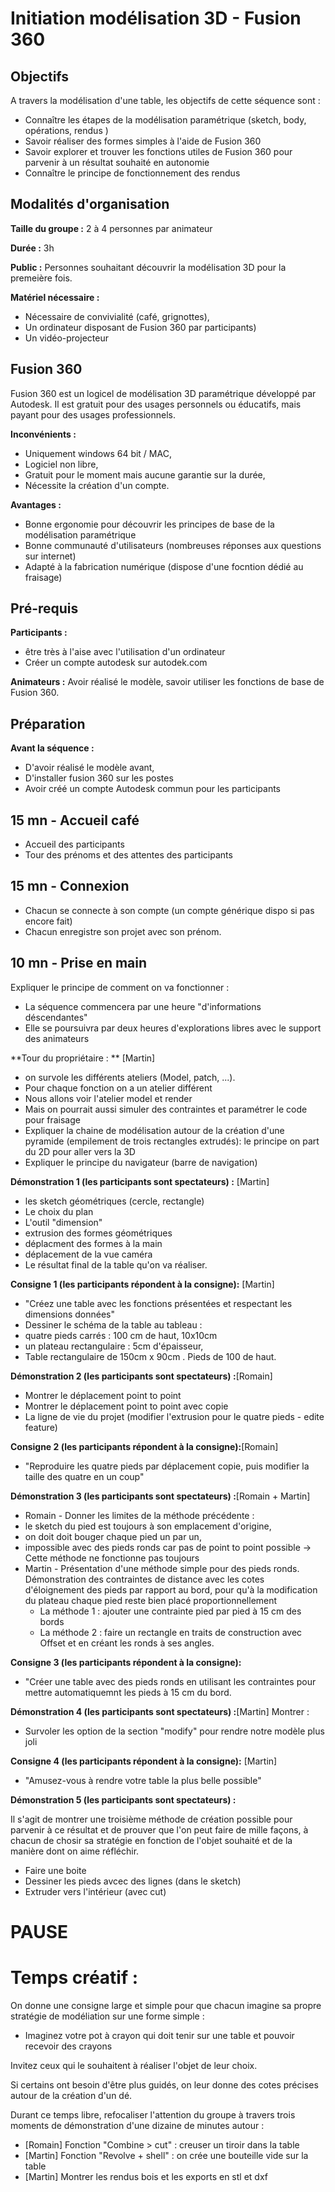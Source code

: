 # Initiation modélisation 3D - Fusion 360
## Objectifs
A travers la modélisation d'une table, les objectifs de cette séquence sont :
 - Connaître les étapes de la modélisation paramétrique (sketch, body, opérations, rendus )
 - Savoir réaliser des formes simples à l'aide de Fusion 360
 - Savoir explorer et trouver les fonctions utiles de Fusion 360 pour parvenir à un résultat souhaité en autonomie
 - Connaître le principe de fonctionnement des rendus

## Modalités d'organisation
**Taille du groupe :** 2 à 4 personnes par animateur

**Durée :** 3h

**Public :** Personnes souhaitant découvrir la modélisation 3D pour la premeière fois.

**Matériel nécessaire :**
 - Nécessaire de convivialité (café, grignottes),
 - Un ordinateur disposant de Fusion 360 par participants)
 - Un vidéo-projecteur

## Fusion 360
Fusion 360 est un logicel de modélisation 3D paramétrique développé par Autodesk. Il est gratuit pour des usages personnels ou éducatifs, mais payant pour des usages professionnels.

**Inconvénients :**
 - Uniquement windows 64 bit / MAC,
 - Logiciel non libre,
 - Gratuit pour le moment mais aucune garantie sur la durée,
 - Nécessite la création d'un compte.

**Avantages :** 
 - Bonne ergonomie pour découvrir les principes de base de la modélisation paramétrique
 - Bonne communauté d'utilisateurs (nombreuses réponses aux questions sur internet)
 - Adapté à la fabrication numérique (dispose d'une focntion dédié au fraisage)


## Pré-requis
**Participants :** 
 - être très à l'aise avec l'utilisation d'un ordinateur
 - Créer un compte autodesk sur autodek.com
 
**Animateurs :** Avoir réalisé le modèle, savoir utiliser les fonctions de base de Fusion 360.

## Préparation 
**Avant la séquence :** 
 - D'avoir réalisé le modèle avant, 
 - D'installer fusion 360 sur les postes
 - Avoir créé un compte Autodesk commun pour les participants

## 15 mn - Accueil café
 - Accueil des participants
 - Tour des prénoms et des attentes des participants

## 15 mn - Connexion
 - Chacun se connecte à son compte (un compte générique dispo si pas encore fait)
 - Chacun enregistre son projet avec son prénom.

## 10 mn - Prise en main

Expliquer le principe de comment on va fonctionner : 
 - La séquence commencera par une heure "d'informations déscendantes"
 - Elle se poursuivra par deux heures d'explorations libres avec le support des animateurs

**Tour du propriétaire : **  [Martin]
 - on survole les différents ateliers (Model, patch, ...).
 - Pour chaque fonction on a un atelier différent
 - Nous allons voir l'atelier model et render
 - Mais on pourrait aussi simuler des contraintes et paramétrer le code pour fraisage
 - Expliquer la chaine de modélisation autour de la création d'une pyramide (empilement de trois rectangles extrudés): le principe on part du 2D pour aller vers la 3D
 - Expliquer le principe du navigateur (barre de navigation)


**Démonstration 1 (les participants sont spectateurs) :** [Martin] 
 - les sketch géométriques (cercle, rectangle)
 - Le choix du plan
 - L'outil "dimension"
 - extrusion des formes géométriques
 - déplacment des formes à la main
 - déplacement de la vue caméra
 - Le résultat final de la table qu'on va réaliser.

**Consigne 1 (les participants répondent à la consigne):** [Martin] 
 - "Créez une table avec les fonctions présentées et respectant les dimensions données"
 - Dessiner le schéma de la table au tableau : 
  - quatre pieds carrés : 100 cm de haut, 10x10cm
  - un plateau rectangulaire : 5cm d'épaisseur, 
  - Table rectangulaire de 150cm x 90cm . Pieds de 100 de haut.  

**Démonstration 2 (les participants sont spectateurs) :**[Romain]
 - Montrer le déplacement point to point
 - Montrer le déplacement point to point avec copie
 - La ligne de vie du projet (modifier l'extrusion pour le quatre pieds - edite feature)

**Consigne 2 (les participants répondent à la consigne):**[Romain]
 - "Reproduire les quatre pieds par déplacement copie, puis modifier la taille des quatre en un coup"


**Démonstration 3 (les participants sont spectateurs) :**[Romain + Martin] 
 - Romain - Donner les limites de la méthode précédente : 
  - le sketch du pied est toujours à son emplacement d'origine, 
  - on doit doit bouger chaque pied un par un, 
  - impossible avec des pieds ronds car pas de point to point possible -> Cette méthode ne fonctionne pas toujours
 - Martin - Présentation d'une méthode simple pour des pieds ronds. Démonstration des contraintes de distance avec les cotes d'éloignement des pieds par rapport au bord, pour qu'à la modification du plateau chaque pied reste bien placé proportionnellement
 	- La méthode 1 : ajouter une contrainte pied par pied à 15 cm des bords
    - La méthode 2 : faire un rectangle en traits de construction avec Offset et en créant les ronds à ses angles.
 
**Consigne 3 (les participants répondent à la consigne):**
 - "Créer une table avec des pieds ronds en utilisant les contraintes pour mettre automatiquemnt les pieds à 15 cm du bord.

**Démonstration 4 (les participants sont spectateurs) :**[Martin] Montrer : 
 - Survoler les option de la section "modify" pour rendre notre modèle plus joli

**Consigne 4 (les participants répondent à la consigne):** [Martin]
 - "Amusez-vous à rendre votre table la plus belle possible" 

**Démonstration 5 (les participants sont spectateurs) :**

Il s'agit de montrer une troisième méthode de création possible pour parvenir à ce résultat et de prouver que l'on peut faire de mille façons, à chacun de chosir sa stratégie en fonction de l'objet souhaité et de la manière dont on aime réfléchir.
 - Faire une boite
 - Dessiner les pieds avcec des lignes (dans le sketch)
 - Extruder vers l'intérieur (avec cut)


# PAUSE 



# Temps créatif :
On donne une consigne large et simple pour que chacun imagine sa propre stratégie de modéliation sur une forme simple : 
 - Imaginez votre pot à crayon qui doit tenir sur une table et pouvoir recevoir des crayons

Invitez ceux qui le souhaitent à réaliser l'objet de leur choix.

Si certains ont besoin d'être plus guidés, on leur donne des cotes précises autour de la création d'un dé.

Durant ce temps libre, refocaliser l'attention du groupe à travers trois moments de démonstration d'une dizaine de minutes autour : 
 - [Romain] Fonction "Combine > cut" : creuser un tiroir dans la table
 - [Martin] Fonction "Revolve + shell" : on crée une bouteille vide sur la table
 - [Martin] Montrer les rendus bois et les exports en stl et dxf

